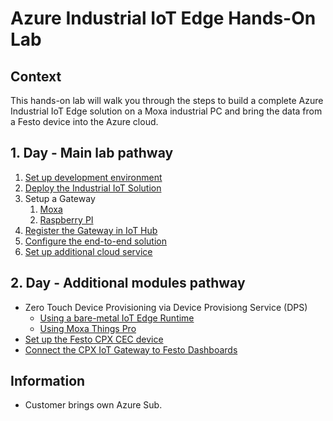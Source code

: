 # Azure Industrial IoT Edge Hands-On Lab

## Context

This hands-on lab will walk you through the steps to build a complete Azure Industrial IoT Edge solution on a Moxa industrial PC and bring the data from a Festo device into the Azure cloud.

## 1. Day - Main lab pathway

1. [Set up development environment](modules/setup-dev-environment-local.md)
2. [Deploy the Industrial IoT Solution](modules/deploy-industrial-iot.md)
3. Setup a Gateway
   1. [Moxa](modules/moxa-gateway-setup.md)
   2. [Raspberry PI](modules/raspberry-pi-setup.md)
4. [Register the Gateway in IoT Hub](modules/register-gateway-iothub.md)
5. [Configure the end-to-end solution](modules/configure-industrial-iot.md)
6. [Set up additional cloud service](modules/setting-up-cloud-services.md)

## 2. Day - Additional modules pathway

* Zero Touch Device Provisioning via Device Provisiong Service (DPS)
  * [Using a bare-metal IoT Edge Runtime](modules/iotedge-baremetal-tpm.md)
  * [Using Moxa Things Pro](modules/Getting-Started-with-TPM-UC-8112A-TPE110_v1.pdf)
* [Set up the Festo CPX CEC device](modules/festo-device-setup.md)
* [Connect the CPX IoT Gateway to Festo Dashboards](modules/festo-dashboard.md)

## Information

* Customer brings own Azure Sub.
